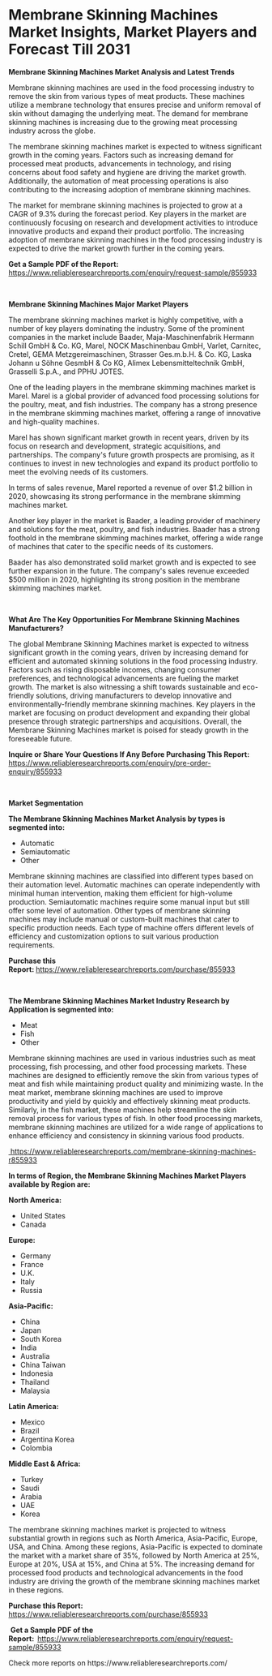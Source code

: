 <p><h1>Membrane Skinning Machines Market Insights, Market Players and Forecast Till 2031</h1></p><p><strong>Membrane Skinning Machines Market Analysis and Latest Trends</strong></p>
<p><p>Membrane skinning machines are used in the food processing industry to remove the skin from various types of meat products. These machines utilize a membrane technology that ensures precise and uniform removal of skin without damaging the underlying meat. The demand for membrane skinning machines is increasing due to the growing meat processing industry across the globe.</p><p>The membrane skinning machines market is expected to witness significant growth in the coming years. Factors such as increasing demand for processed meat products, advancements in technology, and rising concerns about food safety and hygiene are driving the market growth. Additionally, the automation of meat processing operations is also contributing to the increasing adoption of membrane skinning machines.</p><p>The market for membrane skinning machines is projected to grow at a CAGR of 9.3% during the forecast period. Key players in the market are continuously focusing on research and development activities to introduce innovative products and expand their product portfolio. The increasing adoption of membrane skinning machines in the food processing industry is expected to drive the market growth further in the coming years.</p></p>
<p><strong>Get a Sample PDF of the Report:&nbsp;</strong> <a href="https://www.reliableresearchreports.com/enquiry/request-sample/855933">https://www.reliableresearchreports.com/enquiry/request-sample/855933</a></p>
<p>&nbsp;</p>
<p><strong>Membrane Skinning Machines Major Market Players</strong></p>
<p><p>The membrane skinning machines market is highly competitive, with a number of key players dominating the industry. Some of the prominent companies in the market include Baader, Maja-Maschinenfabrik Hermann Schill GmbH & Co. KG, Marel, NOCK Maschinenbau GmbH, Varlet, Carnitec, Cretel, GEMA Metzgereimaschinen, Strasser Ges.m.b.H. & Co. KG, Laska Johann u Söhne GesmbH & Co KG, Alimex Lebensmitteltechnik GmbH, Grasselli S.p.A., and PPHU JOTES.</p><p>One of the leading players in the membrane skimming machines market is Marel. Marel is a global provider of advanced food processing solutions for the poultry, meat, and fish industries. The company has a strong presence in the membrane skimming machines market, offering a range of innovative and high-quality machines.</p><p>Marel has shown significant market growth in recent years, driven by its focus on research and development, strategic acquisitions, and partnerships. The company's future growth prospects are promising, as it continues to invest in new technologies and expand its product portfolio to meet the evolving needs of its customers.</p><p>In terms of sales revenue, Marel reported a revenue of over $1.2 billion in 2020, showcasing its strong performance in the membrane skimming machines market.</p><p>Another key player in the market is Baader, a leading provider of machinery and solutions for the meat, poultry, and fish industries. Baader has a strong foothold in the membrane skimming machines market, offering a wide range of machines that cater to the specific needs of its customers.</p><p>Baader has also demonstrated solid market growth and is expected to see further expansion in the future. The company's sales revenue exceeded $500 million in 2020, highlighting its strong position in the membrane skimming machines market.</p></p>
<p>&nbsp;</p>
<p><strong>What Are The Key Opportunities For Membrane Skinning Machines Manufacturers?</strong></p>
<p><p>The global Membrane Skinning Machines market is expected to witness significant growth in the coming years, driven by increasing demand for efficient and automated skinning solutions in the food processing industry. Factors such as rising disposable incomes, changing consumer preferences, and technological advancements are fueling the market growth. The market is also witnessing a shift towards sustainable and eco-friendly solutions, driving manufacturers to develop innovative and environmentally-friendly membrane skinning machines. Key players in the market are focusing on product development and expanding their global presence through strategic partnerships and acquisitions. Overall, the Membrane Skinning Machines market is poised for steady growth in the foreseeable future.</p></p>
<p><strong>Inquire or Share Your Questions If Any Before Purchasing This Report:</strong> <a href="https://www.reliableresearchreports.com/enquiry/pre-order-enquiry/855933">https://www.reliableresearchreports.com/enquiry/pre-order-enquiry/855933</a></p>
<p>&nbsp;</p>
<p><strong>Market Segmentation</strong></p>
<p><strong>The Membrane Skinning Machines Market Analysis by types is segmented into:</strong></p>
<p><ul><li>Automatic</li><li>Semiautomatic</li><li>Other</li></ul></p>
<p><p>Membrane skinning machines are classified into different types based on their automation level. Automatic machines can operate independently with minimal human intervention, making them efficient for high-volume production. Semiautomatic machines require some manual input but still offer some level of automation. Other types of membrane skinning machines may include manual or custom-built machines that cater to specific production needs. Each type of machine offers different levels of efficiency and customization options to suit various production requirements.</p></p>
<p><strong>Purchase this Report:&nbsp;</strong><a href="https://www.reliableresearchreports.com/purchase/855933">https://www.reliableresearchreports.com/purchase/855933</a></p>
<p>&nbsp;</p>
<p><strong>The Membrane Skinning Machines Market Industry Research by Application is segmented into:</strong></p>
<p><ul><li>Meat</li><li>Fish</li><li>Other</li></ul></p>
<p><p>Membrane skinning machines are used in various industries such as meat processing, fish processing, and other food processing markets. These machines are designed to efficiently remove the skin from various types of meat and fish while maintaining product quality and minimizing waste. In the meat market, membrane skinning machines are used to improve productivity and yield by quickly and effectively skinning meat products. Similarly, in the fish market, these machines help streamline the skin removal process for various types of fish. In other food processing markets, membrane skinning machines are utilized for a wide range of applications to enhance efficiency and consistency in skinning various food products.</p></p>
<p><a href="https://www.reliableresearchreports.com/membrane-skinning-machines-r855933">&nbsp;https://www.reliableresearchreports.com/membrane-skinning-machines-r855933</a></p>
<p><strong>In terms of Region, the Membrane Skinning Machines Market Players available by Region are:</strong></p>
<p>
    <p> <strong> North America: </strong>
        <ul>
            <li>United States</li>
            <li>Canada</li>
        </ul>
        </p> 
    <p> <strong> Europe: </strong>
        <ul>
            <li>Germany</li>
            <li>France</li>
            <li>U.K.</li>
            <li>Italy</li>
            <li>Russia</li>
        </ul>
        </p> 
    <p> <strong> Asia-Pacific: </strong>
        <ul>
            <li>China</li>
            <li>Japan</li>
            <li>South Korea</li>
            <li>India</li>
            <li>Australia</li>
            <li>China Taiwan</li>
            <li>Indonesia</li>
            <li>Thailand</li>
            <li>Malaysia</li>
        </ul>
        </p> 
    <p> <strong> Latin America: </strong>
        <ul>
            <li>Mexico</li>
            <li>Brazil</li>
            <li>Argentina Korea</li>
            <li>Colombia</li>
        </ul>
        </p> 
    <p> <strong> Middle East & Africa: </strong>
        <ul>
            <li>Turkey</li>
            <li>Saudi</li>
            <li>Arabia</li>
            <li>UAE</li>
            <li>Korea</li>
        </ul>
    </p>
    </p>
<p><p>The membrane skinning machines market is projected to witness substantial growth in regions such as North America, Asia-Pacific, Europe, USA, and China. Among these regions, Asia-Pacific is expected to dominate the market with a market share of 35%, followed by North America at 25%, Europe at 20%, USA at 15%, and China at 5%. The increasing demand for processed food products and technological advancements in the food industry are driving the growth of the membrane skinning machines market in these regions.</p></p>
<p><strong>Purchase this Report: </strong><a href="https://www.reliableresearchreports.com/purchase/855933">https://www.reliableresearchreports.com/purchase/855933</a></p>
<p>&nbsp;<strong>Get a Sample PDF of the Report:&nbsp;&nbsp;</strong><a href="https://www.reliableresearchreports.com/enquiry/request-sample/855933">https://www.reliableresearchreports.com/enquiry/request-sample/855933</a></p>
<p><strong></strong></p>
<p>Check more reports on https://www.reliableresearchreports.com/</p>